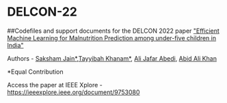 # DELCON-22

##Codefiles and support documents for the DELCON 2022 paper ["Efficient Machine Learning for Malnutrition Prediction among under-five children in India"](https://ieeexplore.ieee.org/document/9753080)

Authors - [Saksham Jain*](https://www.linkedin.com/in/saksham-jain-54121a16a/),[Tayyibah Khanam*](https://www.tayyibahk.com/), [Ali Jafar Abedi](https://www.amu.ac.in/faculty/community-medicine/ali-jafar-abedi), [Abid Ali Khan](https://www.amu.ac.in/faculty/mechanical-engineering/abid-ali-khan-2)

*Equal Contribution



Access the paper at IEEE Xplore - https://ieeexplore.ieee.org/document/9753080
